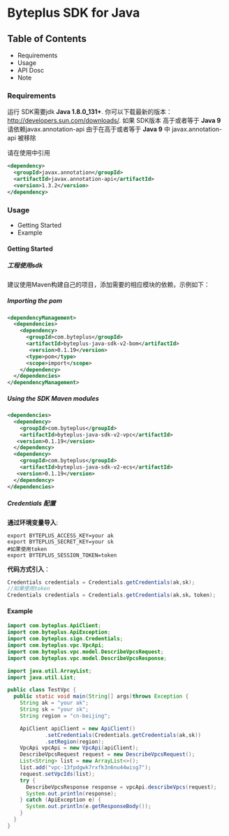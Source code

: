 # Byteplus SDK for Java

## Table of Contents
* Requirements
* Usage
* API Dosc
* Note

### Requirements ###
运行 SDK需要jdk **Java 1.8.0_131+**. 你可以下载最新的版本： http://developers.sun.com/downloads/.
如果 SDK版本 高于或者等于 **Java 9** 请依赖javax.annotation-api
由于在高于或者等于 **Java 9** 中 javax.annotation-api 被移除

请在使用中引用
```xml
<dependency>
  <groupId>javax.annotation</groupId>
  <artifactId>javax.annotation-api</artifactId>
  <version>1.3.2</version>
</dependency>
```

### Usage ###
* Getting Started
* Example

#### Getting Started ####

##### 工程使用sdk #####

建议使用Maven构建自己的项目，添加需要的相应模块的依赖，示例如下：


##### Importing the pom #####

```xml
<dependencyManagement>
  <dependencies>
    <dependency>
      <groupId>com.byteplus</groupId>
	  <artifactId>byteplus-java-sdk-v2-bom</artifactId>
       <version>0.1.19</version>
	  <type>pom</type>
      <scope>import</scope>
    </dependency>
  </dependencies>
</dependencyManagement>
```


##### Using the SDK Maven modules #####

```xml
<dependencies>
  <dependency>
    <groupId>com.byteplus</groupId>
    <artifactId>byteplus-java-sdk-v2-vpc</artifactId>
   <version>0.1.19</version>
  </dependency>
  <dependency>
    <groupId>com.byteplus</groupId>
    <artifactId>byteplus-java-sdk-v2-ecs</artifactId>
   <version>0.1.19</version>
  </dependency>
</dependencies>
```

##### Credentials 配置 #####

**通过环境变量导入**:
```
export BYTEPLUS_ACCESS_KEY=your ak
export BYTEPLUS_SECRET_KEY=your sk
#如果使用token
export BYTEPLUS_SESSION_TOKEN=token
```

**代码方式引入**：

```java
Credentials credentials = Credentials.getCredentials(ak,sk);
//如果使用token
Credentials credentials = Credentials.getCredentials(ak,sk，token);
```

#### Example ####
```java
import com.byteplus.ApiClient;
import com.byteplus.ApiException;
import com.byteplus.sign.Credentials;
import com.byteplus.vpc.VpcApi;
import com.byteplus.vpc.model.DescribeVpcsRequest;
import com.byteplus.vpc.model.DescribeVpcsResponse;

import java.util.ArrayList;
import java.util.List;

public class TestVpc {
  public static void main(String[] args)throws Exception {
    String ak = "your ak";
    String sk = "your sk";
    String region = "cn-beijing";

    ApiClient apiClient = new ApiClient()
            .setCredentials(Credentials.getCredentials(ak,sk))
            .setRegion(region);
    VpcApi vpcApi = new VpcApi(apiClient);
    DescribeVpcsRequest request = new DescribeVpcsRequest();
    List<String> list = new ArrayList<>();
    list.add("vpc-13fpdgwk7rxfk3n6nu44wisg7");
    request.setVpcIds(list);
    try {
      DescribeVpcsResponse response = vpcApi.describeVpcs(request);
      System.out.println(response);
    } catch (ApiException e) {
      System.out.println(e.getResponseBody());
    }
  }
}

```